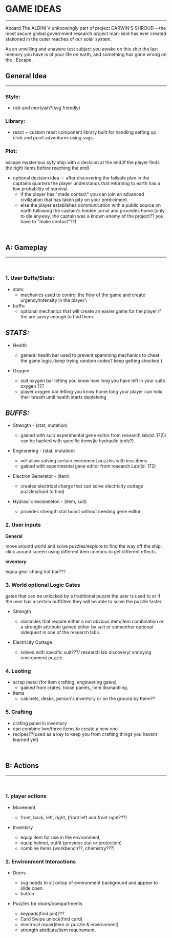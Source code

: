 # GAME IDEAS
----------------------------

Aboard The ALDINI V unknowingly part of project DARWIN'S SHROUD --the most secure global government research project man-kind has ever created 
stationed in the outer reaches of our solar system.

As an unwilling and unaware test subject you awake on this ship the last memory you have is of your life on earth, and something has gone wrong on the <Titan II>. Escape.


## **General Idea**
----------------
### **Style:** 
 - rick and mortyish?(svg friendly)

### **Library:** 
 - react + custom react component library built for handling setting up click and point adventures using svgs.

### **Plot:** 
escape mysterious syfy ship with a decision at the end(if the player finds the right items before reaching the end)
 - optional decision idea -- after discovering the failsafe plan in the captains quarters the player understands that returning to earth has a low probability of survival.
	- if the player has "made contact" you can join an advanced civilization that has taken pity on your prediciment.
	- else the player establishes communication with a public source on earth following the captain's 
	hidden jornal and procedes home.(only to die anyway, the captain was a known enemy of the project?? you have to "make contact"??)
	
&nbsp;
&nbsp;
&nbsp;
&nbsp;
&nbsp;
&nbsp;

## **A: Gameplay**
--------------------------

&nbsp;
&nbsp;
&nbsp;
&nbsp;
&nbsp;
&nbsp;

### **1. User Buffs/Stats:**

 - stats: 
 	- mechanics used to control the flow of the game and create urgency/intensity in the player.\
 - buffs: 
 	- optional mechanics that will create an easier game for the player if the are savvy enough to find them.


 *STATS:*
---------------

- Health
 	- general health bar used to prevent spamming mechanics to cheat the game logic.(keep trying random codes? keep getting shocked.)

- Oxygen
 	- suit oxygen bar letting you know how long you have left in your suits oxygen ???
 	- player oxygen bar letting you know home long your player can hold their breath until health starts depleteing


 *BUFFS:*
--------------

- Strength - (stat, mutation)
 	- gained with suit/ experimental gene editor from research lab(id: 172)/ can be hacked with specific items(ie hydraulic tools?).


- Engineering - (stat, mutation)
 	- will allow solving certain evironment puzzles with less items
 	- gained with experimental gene editor from research Lab(id: 172)


- Electron Generator - (item)
 	- creates electrical charge that can solve electricity outtage puzzles(hard to find)

- Hydraulic exoskeleton - (item, suit)
 	- provides strength stat boost without needing gene editor.




### 2. User inputs

**General**

move around world and solve puzzles/explore to find the way off the ship.
click around screen using different item combos to get different effects.

**inventory**

equip gear
chang hot bar???


### 3. World optional Logic Gates

gates that can be unlocked by a traditional puzzle the user is used to 
or if the user has a certain buff/item they will be able to solve the puzzle faster.


- Strength
 	- obstacles that require either a not obvious item/item combination or a strength attribute gained either by suit or someother optional sidequest in one of the research labs.

- Electricity Outtage
 	- solved with specific suit???/ research lab discovery/ annoying environment puzzle.


### 4. Looting

- scrap metal (for item crafting, engineering gates)
  	- gained from crates, loose panels, item dismantling.
- items
  	- cabinets, desks, person's inventory or on the ground by them??


### 5. Crafting

 - crafing panel in inventory
 - can combine two/three items to create a new one
 - recipes??(used as a key to keep you from crafting things you havent learned yet)



	
&nbsp;
&nbsp;
&nbsp;
&nbsp;
&nbsp;
&nbsp;

## B: Actions
--------------------

	
&nbsp;
&nbsp;
&nbsp;
&nbsp;
&nbsp;
&nbsp;




### 1. player actions

- Movement 
 	- front, back, left, right, (front left and front right???)


- Inventory
 	- equip item for use in the environment,
 	- equip helmet, outfit (provides stat or protection)
 	- combine items (workbench??, chemistry???)


### 2. Environment Interactions

- Doors
 	- svg needs to sit ontop of evnironment background and appear to slide open.
 	-  button


- Puzzles for doors/compartments
 	- keypads(find pin)???
 	- Card Swipe unlock(find card)
 	- electrical repair(item or puzzle & environment)
 	- strength attribute/item requirement.
















